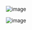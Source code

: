 ![image](https://user-images.githubusercontent.com/70198995/164472955-e86039cb-6cf9-40dd-ad28-1211eae8ed99.png)

![image](https://user-images.githubusercontent.com/70198995/164472981-968c27e6-c7c7-4752-982c-d8973ab6206e.png)
